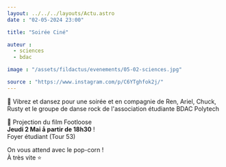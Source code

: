 ```yaml
---
layout: ../../../layouts/Actu.astro
date : "02-05-2024 23:00"

title: "Soirée Ciné"

auteur :
  - sciences
  - bdac

image : "/assets/fildactus/evenements/05-02-sciences.jpg"

source : "https://www.instagram.com/p/C6YTghfok2j/"
---
```


🕺 Vibrez et dansez pour une soirée et en compagnie de Ren, Ariel, Chuck, Rusty et le groupe de danse rock de l'association étudiante BDAC Polytech

💃 Projection du film Footloose  
__Jeudi 2 Mai å partir de 18h30__ !  
Foyer étudiant (Tour 53)

On vous attend avec le pop-corn !  
À très vite ⭐